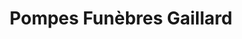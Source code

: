 ---
title: "Pompes Funèbres Gaillard"
url: /verdun/pompes-funebres-gaillard/
shop: directeurs de funérailles
---